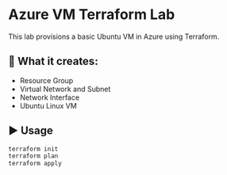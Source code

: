 # Azure VM Terraform Lab

This lab provisions a basic Ubuntu VM in Azure using Terraform.

## 🔧 What it creates:
- Resource Group
- Virtual Network and Subnet
- Network Interface
- Ubuntu Linux VM

## ▶️ Usage

```bash
terraform init
terraform plan
terraform apply
